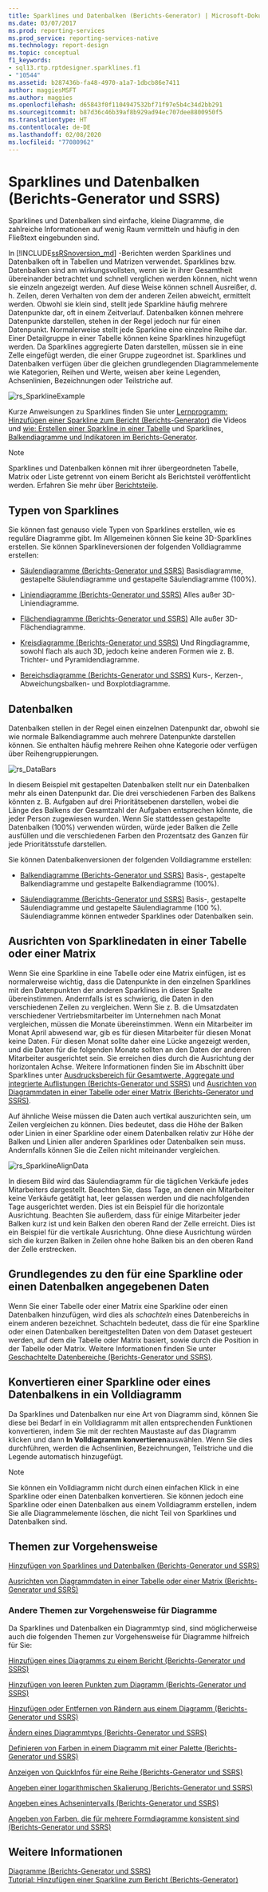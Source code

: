 ```yaml
---
title: Sparklines und Datenbalken (Berichts-Generator) | Microsoft-Dokumentation
ms.date: 03/07/2017
ms.prod: reporting-services
ms.prod_service: reporting-services-native
ms.technology: report-design
ms.topic: conceptual
f1_keywords:
- sql13.rtp.rptdesigner.sparklines.f1
- "10544"
ms.assetid: b287436b-fa48-4970-a1a7-1dbcb86e7411
author: maggiesMSFT
ms.author: maggies
ms.openlocfilehash: d65843f0f1104947532bf71f97e5b4c34d2bb291
ms.sourcegitcommit: b87d36c46b39af8b929ad94ec707dee8800950f5
ms.translationtype: HT
ms.contentlocale: de-DE
ms.lasthandoff: 02/08/2020
ms.locfileid: "77080962"
---
```

# <a name="sparklines-and-data-bars-report-builder-and-ssrs"></a>Sparklines und Datenbalken (Berichts-Generator und SSRS)
  Sparklines und Datenbalken sind einfache, kleine Diagramme, die zahlreiche Informationen auf wenig Raum vermitteln und häufig in den Fließtext eingebunden sind.   
    
  In [!INCLUDE[ssRSnoversion_md](../../includes/ssrsnoversion-md.md)] -Berichten werden Sparklines und Datenbalken oft in Tabellen und Matrizen verwendet. Sparklines bzw. Datenbalken sind am wirkungsvollsten, wenn sie in ihrer Gesamtheit übereinander betrachtet und schnell verglichen werden können, nicht wenn sie einzeln angezeigt werden. Auf diese Weise können schnell Ausreißer, d. h. Zeilen, deren Verhalten von dem der anderen Zeilen abweicht, ermittelt werden. Obwohl sie klein sind, stellt jede Sparkline häufig mehrere Datenpunkte dar, oft in einem Zeitverlauf. Datenbalken können mehrere Datenpunkte darstellen, stehen in der Regel jedoch nur für einen Datenpunkt. Normalerweise stellt jede Sparkline eine einzelne Reihe dar. Einer Detailgruppe in einer Tabelle können keine Sparklines hinzugefügt werden. Da Sparklines aggregierte Daten darstellen, müssen sie in eine Zelle eingefügt werden, die einer Gruppe zugeordnet ist. Sparklines und Datenbalken verfügen über die gleichen grundlegenden Diagrammelemente wie Kategorien, Reihen und Werte, weisen aber keine Legenden, Achsenlinien, Bezeichnungen oder Teilstriche auf.  
  
 ![rs_SparklineExample](../../reporting-services/report-design/media/rs-sparklineexample.gif "rs_SparklineExample")  
  
 Kurze Anweisungen zu Sparklines finden Sie unter [Lernprogramm: Hinzufügen einer Sparkline zum Bericht &#40;Berichts-Generator&#41;](../../reporting-services/tutorial-add-a-sparkline-to-your-report-report-builder.md) die Videos und [wie: Erstellen einer Sparkline in einer Tabelle](https://go.microsoft.com/fwlink/?LinkId=197092) und Sparklines[, Balkendiagramme und Indikatoren im Berichts-Generator](https://technet.microsoft.com/bi/video/ff877165).  
  
> [!NOTE]  
>  Sparklines und Datenbalken können mit ihrer übergeordneten Tabelle, Matrix oder Liste getrennt von einem Bericht als Berichtsteil veröffentlicht werden. Erfahren Sie mehr über [Berichtsteile](../../reporting-services/report-design/report-parts-report-builder-and-ssrs.md).  
  
##  <a name="KindsofSparklines"></a> Typen von Sparklines  
 Sie können fast genauso viele Typen von Sparklines erstellen, wie es reguläre Diagramme gibt. Im Allgemeinen können Sie keine 3D-Sparklines erstellen. Sie können Sparklineversionen der folgenden Volldiagramme erstellen:  
  
-   [Säulendiagramme &#40;Berichts-Generator und SSRS&#41;](../../reporting-services/report-design/column-charts-report-builder-and-ssrs.md) Basisdiagramme, gestapelte Säulendiagramme und gestapelte Säulendiagramme (100%).  
  
-   [Liniendiagramme &#40;Berichts-Generator und SSRS&#41;](../../reporting-services/report-design/line-charts-report-builder-and-ssrs.md) Alles außer 3D-Liniendiagramme.  
  
-   [Flächendiagramme &#40;Berichts-Generator und SSRS&#41;](../../reporting-services/report-design/area-charts-report-builder-and-ssrs.md) Alle außer 3D-Flächendiagramme.  
  
-   [Kreisdiagramme &#40;Berichts-Generator und SSRS&#41;](../../reporting-services/report-design/pie-charts-report-builder-and-ssrs.md) Und Ringdiagramme, sowohl flach als auch 3D, jedoch keine anderen Formen wie z. B. Trichter- und Pyramidendiagramme.  
  
-   [Bereichsdiagramme &#40;Berichts-Generator und SSRS&#41;](../../reporting-services/report-design/range-charts-report-builder-and-ssrs.md) Kurs-, Kerzen-, Abweichungsbalken- und Boxplotdiagramme.  
  
##  <a name="DataBars"></a> Datenbalken  
 Datenbalken stellen in der Regel einen einzelnen Datenpunkt dar, obwohl sie wie normale Balkendiagramme auch mehrere Datenpunkte darstellen können. Sie enthalten häufig mehrere Reihen ohne Kategorie oder verfügen über Reihengruppierungen.  
  
 ![rs_DataBars](../../reporting-services/report-design/media/rs-databars.gif "rs_DataBars")  
  
 In diesem Beispiel mit gestapelten Datenbalken stellt nur ein Datenbalken mehr als einen Datenpunkt dar. Die drei verschiedenen Farben des Balkens könnten z. B. Aufgaben auf drei Prioritätsebenen darstellen, wobei die Länge des Balkens der Gesamtzahl der Aufgaben entsprechen könnte, die jeder Person zugewiesen wurden. Wenn Sie stattdessen gestapelte Datenbalken (100%) verwenden würden, würde jeder Balken die Zelle ausfüllen und die verschiedenen Farben den Prozentsatz des Ganzen für jede Prioritätsstufe darstellen.  
  
 Sie können Datenbalkenversionen der folgenden Volldiagramme erstellen:  
  
-   [Balkendiagramme &#40;Berichts-Generator und SSRS&#41;](../../reporting-services/report-design/bar-charts-report-builder-and-ssrs.md) Basis-, gestapelte Balkendiagramme und gestapelte Balkendiagramme (100%).  
  
-   [Säulendiagramme &#40;Berichts-Generator und SSRS&#41;](../../reporting-services/report-design/column-charts-report-builder-and-ssrs.md) Basis-, gestapelte Säulendiagramme und gestapelte Säulendiagramme (100 %). Säulendiagramme können entweder Sparklines oder Datenbalken sein.  
  
##  <a name="AlignDatainTableMatrix"></a> Ausrichten von Sparklinedaten in einer Tabelle oder einer Matrix  
 Wenn Sie eine Sparkline in eine Tabelle oder eine Matrix einfügen, ist es normalerweise wichtig, dass die Datenpunkte in den einzelnen Sparklines mit den Datenpunkten der anderen Sparklines in dieser Spalte übereinstimmen. Andernfalls ist es schwierig, die Daten in den verschiedenen Zeilen zu vergleichen. Wenn Sie z. B. die Umsatzdaten verschiedener Vertriebsmitarbeiter im Unternehmen nach Monat vergleichen, müssen die Monate übereinstimmen. Wenn ein Mitarbeiter im Monat April abwesend war, gib es für diesen Mitarbeiter für diesen Monat keine Daten. Für diesen Monat sollte daher eine Lücke angezeigt werden, und die Daten für die folgenden Monate sollten an den Daten der anderen Mitarbeiter ausgerichtet sein. Sie erreichen dies durch die Ausrichtung der horizontalen Achse. Weitere Informationen finden Sie im Abschnitt über Sparklines unter [Ausdrucksbereich für Gesamtwerte, Aggregate und integrierte Auflistungen (Berichts-Generator und SSRS)](../../reporting-services/report-design/expression-scope-for-totals-aggregates-and-built-in-collections.md) und [Ausrichten von Diagrammdaten in einer Tabelle oder einer Matrix (Berichts-Generator und SSRS)](../../reporting-services/report-design/align-the-data-in-a-chart-in-a-table-or-matrix-report-builder-and-ssrs.md).  
  
 Auf ähnliche Weise müssen die Daten auch vertikal auszurichten sein, um Zeilen vergleichen zu können. Dies bedeutet, dass die Höhe der Balken oder Linien in einer Sparkline oder einem Datenbalken relativ zur Höhe der Balken und Linien aller anderen Sparklines oder Datenbalken sein muss. Andernfalls können Sie die Zeilen nicht miteinander vergleichen.  
  
 ![rs_SparklineAlignData](../../reporting-services/report-design/media/rs-sparklinealigndata.gif "rs_SparklineAlignData")  
  
 In diesem Bild wird das Säulendiagramm für die täglichen Verkäufe jedes Mitarbeiters dargestellt. Beachten Sie, dass Tage, an denen ein Mitarbeiter keine Verkäufe getätigt hat, leer gelassen werden und die nachfolgenden Tage ausgerichtet werden. Dies ist ein Beispiel für die horizontale Ausrichtung. Beachten Sie außerdem, dass für einige Mitarbeiter jeder Balken kurz ist und kein Balken den oberen Rand der Zelle erreicht. Dies ist ein Beispiel für die vertikale Ausrichtung. Ohne diese Ausrichtung würden sich die kurzen Balken in Zeilen ohne hohe Balken bis an den oberen Rand der Zelle erstrecken.  
  
##  <a name="UnderstandScope"></a> Grundlegendes zu den für eine Sparkline oder einen Datenbalken angegebenen Daten  
 Wenn Sie einer Tabelle oder einer Matrix eine Sparkline oder einen Datenbalken hinzufügen, wird dies als *schachteln* eines Datenbereichs in einem anderen bezeichnet. Schachteln bedeutet, dass die für eine Sparkline oder einen Datenbalken bereitgestellten Daten von dem Dataset gesteuert werden, auf dem die Tabelle oder Matrix basiert, sowie durch die Position in der Tabelle oder Matrix. Weitere Informationen finden Sie unter [Geschachtelte Datenbereiche &#40;Berichts-Generator und SSRS&#41;](../../reporting-services/report-design/nested-data-regions-report-builder-and-ssrs.md).  
  
##  <a name="ConvertSparklinetoChart"></a> Konvertieren einer Sparkline oder eines Datenbalkens in ein Volldiagramm  
 Da Sparklines und Datenbalken nur eine Art von Diagramm sind, können Sie diese bei Bedarf in ein Volldiagramm mit allen entsprechenden Funktionen konvertieren, indem Sie mit der rechten Maustaste auf das Diagramm klicken und dann **In Volldiagramm konvertieren**auswählen. Wenn Sie dies durchführen, werden die Achsenlinien, Bezeichnungen, Teilstriche und die Legende automatisch hinzugefügt.  
  
> [!NOTE]  
>  Sie können ein Volldiagramm nicht durch einen einfachen Klick in eine Sparkline oder einen Datenbalken konvertieren. Sie können jedoch eine Sparkline oder einen Datenbalken aus einem Volldiagramm erstellen, indem Sie alle Diagrammelemente löschen, die nicht Teil von Sparklines und Datenbalken sind.  
  
##  <a name="HowTo"></a> Themen zur Vorgehensweise  
 [Hinzufügen von Sparklines und Datenbalken &#40;Berichts-Generator und SSRS&#41;](../../reporting-services/report-design/add-sparklines-and-data-bars-report-builder-and-ssrs.md)  
  
 [Ausrichten von Diagrammdaten in einer Tabelle oder einer Matrix &#40;Berichts-Generator und SSRS&#41;](../../reporting-services/report-design/align-the-data-in-a-chart-in-a-table-or-matrix-report-builder-and-ssrs.md)  
  
### <a name="other-how-to-topics-for-charts"></a>Andere Themen zur Vorgehensweise für Diagramme  
 Da Sparklines und Datenbalken ein Diagrammtyp sind, sind möglicherweise auch die folgenden Themen zur Vorgehensweise für Diagramme hilfreich für Sie:  
  
 [Hinzufügen eines Diagramms zu einem Bericht &#40;Berichts-Generator und SSRS&#41;](../../reporting-services/report-design/add-a-chart-to-a-report-report-builder-and-ssrs.md)  
  
 [Hinzufügen von leeren Punkten zum Diagramm &#40;Berichts-Generator und SSRS&#41;](../../reporting-services/report-design/add-empty-points-to-a-chart-report-builder-and-ssrs.md)  
  
 [Hinzufügen oder Entfernen von Rändern aus einem Diagramm &#40;Berichts-Generator und SSRS&#41;](../../reporting-services/report-design/add-or-remove-margins-from-a-chart-report-builder-and-ssrs.md)  
  
 [Ändern eines Diagrammtyps &#40;Berichts-Generator und SSRS&#41;](../../reporting-services/report-design/change-a-chart-type-report-builder-and-ssrs.md)  
  
 [Definieren von Farben in einem Diagramm mit einer Palette &#40;Berichts-Generator und SSRS&#41;](../../reporting-services/report-design/define-colors-on-a-chart-using-a-palette-report-builder-and-ssrs.md)  
  
 [Anzeigen von QuickInfos für eine Reihe &#40;Berichts-Generator und SSRS&#41;](../../reporting-services/report-design/show-tooltips-on-a-series-report-builder-and-ssrs.md)  
  
 [Angeben einer logarithmischen Skalierung &#40;Berichts-Generator und SSRS&#41;](../../reporting-services/report-design/specify-a-logarithmic-scale-report-builder-and-ssrs.md)  
  
 [Angeben eines Achsenintervalls &#40;Berichts-Generator und SSRS&#41;](../../reporting-services/report-design/specify-an-axis-interval-report-builder-and-ssrs.md)  
  
 [Angeben von Farben, die für mehrere Formdiagramme konsistent sind &#40;Berichts-Generator und SSRS&#41;](../../reporting-services/report-design/specify-consistent-colors-across-multiple-shape-charts-report-builder-and-ssrs.md)  
  
## <a name="see-also"></a>Weitere Informationen  
 [Diagramme &#40;Berichts-Generator und SSRS&#41;](../../reporting-services/report-design/charts-report-builder-and-ssrs.md)   
 [Tutorial: Hinzufügen einer Sparkline zum Bericht &#40;Berichts-Generator&#41;](../../reporting-services/tutorial-add-a-sparkline-to-your-report-report-builder.md)   
  
  
